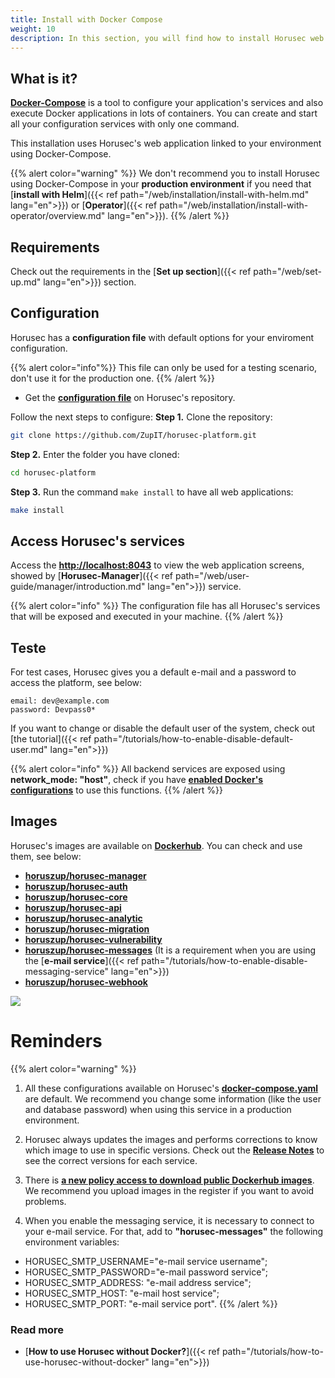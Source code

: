 ```yaml
---
title: Install with Docker Compose
weight: 10
description: In this section, you will find how to install Horusec web application in your environment using docker-compose.
---
```


## **What is it?** 

[**Docker-Compose**](https://docs.docker.com/compose/)  is a tool to configure your application's services and also execute Docker applications in lots of containers. You can create and start all your configuration services with only one command. 

This installation uses Horusec's web application linked to your environment using Docker-Compose. 

{{% alert color="warning" %}} 
We don't recommend you to install Horusec using Docker-Compose in your **production environment** if you need that [**install with Helm**]({{< ref path="/web/installation/install-with-helm.md" lang="en">}}) or [**Operator**]({{< ref path="/web/installation/install-with-operator/overview.md" lang="en">}}).
{{% /alert %}}


## **Requirements**
Check out the requirements in the [**Set up section**]({{< ref path="/web/set-up.md" lang="en">}}) section. 


## **Configuration**
Horusec has a **configuration file** with default options for your enviroment configuration.
 
{{% alert color="info"%}}
This file can only be used for a testing scenario, don't use it for the production one.
{{% /alert %}}

- Get the [**configuration file**](https://github.com/ZupIT/horusec-platform/blob/main/deployments/compose/compose.yaml) on Horusec's repository.

Follow the next steps to configure:
**Step 1.** Clone the repository:
```bash
git clone https://github.com/ZupIT/horusec-platform.git

```

**Step 2.** Enter the folder you have cloned:

```bash
cd horusec-platform
```
**Step 3.** Run the command `make install` to have all web applications:

```bash
make install
```


## **Access Horusec's services**

Access the [**http://localhost:8043**](http://localhost:8043) to view the web application screens, showed by [**Horusec-Manager**]({{< ref path="/web/user-guide/manager/introduction.md" lang="en">}}) service.

 

{{% alert color="info" %}}
The configuration file has all Horusec's services that will be exposed and executed in your machine.
{{% /alert %}}

## **Teste**
For test cases, Horusec gives you a default e-mail and a password to access the platform, see below:

```text
email: dev@example.com
password: Devpass0*
```

If you want to change or disable the default user of the system, check out [the  tutorial]({{< ref path="/tutorials/how-to-enable-disable-default-user.md" lang="en">}})

{{% alert color="info" %}}
All backend services are exposed using **network_mode: "host"**, check if you have [**enabled Docker's configurations**](https://docs.docker.com/network/host/) to use this functions.
{{% /alert %}}

## **Images**
Horusec's images are available on [**Dockerhub**](https://hub.docker.com/u/horuszup). You can check and use them, see below: 

* [**horuszup/horusec-manager**](https://hub.docker.com/r/horuszup/horusec-manager)
* [**horuszup/horusec-auth**](https://hub.docker.com/r/horuszup/horusec-auth)
* [**horuszup/horusec-core**](https://hub.docker.com/r/horuszup/horusec-core)
* [**horuszup/horusec-api**](https://hub.docker.com/r/horuszup/horusec-api)
* [**horuszup/horusec-analytic**](https://hub.docker.com/r/horuszup/horusec-analytic)
* [**horuszup/horusec-migration**](https://hub.docker.com/r/horuszup/horusec-migration)
* [**horuszup/horusec-vulnerability**](https://hub.docker.com/r/horuszup/horusec-vulnerability)
* [**horuszup/horusec-messages**](https://hub.docker.com/r/horuszup/horusec-messages) (It is a requirement when you are using the [**e-mail service**]({{< ref path="/tutorials/how-to-enable-disable-messaging-service" lang="en">}})
* [**horuszup/horusec-webhook**](https://hub.docker.com/r/horuszup/horusec-webhook)

![](/docs/ptbr/web/installing/docker-compose/0-installing.gif)

# **Reminders**

{{% alert color="warning" %}}
1. All these configurations available on Horusec's [**docker-compose.yaml**](https://github.com/ZupIT/horusec-platform/blob/main/deployments/compose/compose.yaml) are default. We recommend you change some information (like the user and database password) when using this service in a production environment.


2. Horusec always updates the images and performs corrections to know which image to use in specific versions. Check out the [**Release Notes**](https://github.com/ZupIT/horusec/releases) to see the correct versions for each service.


3. There is [**a new policy access to download public Dockerhub images**](https://docs.docker.com/docker-hub/download-rate-limit/). We recommend you upload images in the register if you want to avoid problems. 

4. When you enable the messaging service, it is necessary to connect to your e-mail service. For that, add to **"horusec-messages"** the following environment variables:   
- HORUSEC_SMTP_USERNAME="e-mail service username";
- HORUSEC_SMTP_PASSWORD="e-mail password service";
- HORUSEC_SMTP_ADDRESS: "e-mail address service";
- HORUSEC_SMTP_HOST: "e-mail host service";
- HORUSEC_SMTP_PORT: "e-mail service port".
{{% /alert %}}

### Read more
- [**How to use Horusec without Docker?**]({{< ref path="/tutorials/how-to-use-horusec-without-docker" lang="en">}})